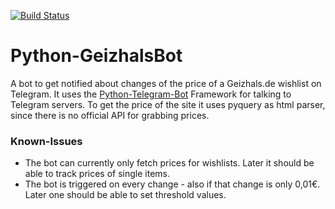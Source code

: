 [![Build Status](https://travis-ci.org/d-Rickyy-b/Python-GeizhalsBot.svg?branch=master)](https://travis-ci.org/d-Rickyy-b/Python-GeizhalsBot)

# Python-GeizhalsBot
A bot to get notified about changes of the price of a Geizhals.de wishlist on Telegram. It uses the [Python-Telegram-Bot](https://github.com/python-telegram-bot/python-telegram-bot) Framework for talking to Telegram servers.
To get the price of the site it uses pyquery as html parser, since there is no official API for grabbing prices.

### Known-Issues
- The bot can currently only fetch prices for wishlists. Later it should be able to track prices of single items.
- The bot is triggered on every change - also if that change is only 0,01€. Later one should be able to set threshold values.

